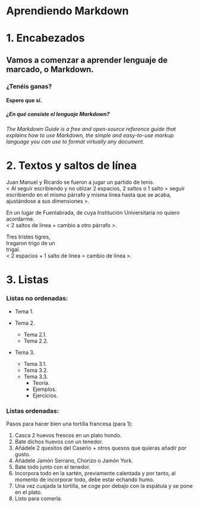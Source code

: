 # Aprendiendo Markdown

# 1. Encabezados

## Vamos a comenzar a aprender lenguaje de marcado, o Markdown.

### ¿Tenéis ganas? 

#### Espero que sí.

##### ¿En qué consiste el lenguaje Markdown?

###### The Markdown Guide is a free and open-source reference guide that explains how to use Markdown, the simple and easy-to-use markup language you can use to format virtually any document.

# 2. Textos y saltos de línea

Juan Manuel y Ricardo se fueron a jugar un partido de tenis.  
< Al seguir escribiendo y no utiizar 2 espacios, 2 saltos o 1 salto = seguir escribiendo en el mismo párrafo y misma línea hasta que se acaba, ajustándose a sus dimensiones >.

En un lugar de Fuenlabrada, de cuya Institución Universitaria no quiero acordarme.  
< 2 saltos de línea = cambio a otro párrafo >.

Tres tristes tigres,  
tragaron trigo de un  
trigal.  
< 2 espacios + 1 salto de línea = cambio de línea >.

# 3. Listas

### Listas no ordenadas:

* Tema 1.
* Tema 2.  
  * Tema 2.1.  
  * Tema 2.2.

* Tema 3.  
  * Tema 3.1.  
  * Tema 3.2.  
  * Tema 3.3.  
    * Teoría.  
    * Ejemplos.  
    * Ejercicios.

### Listas ordenadas:

Pasos para hacer bien una tortilla francesa (para 1):

1. Casca 2 huevos frescos en un plato hondo.
2. Bate dichos huevos con un tenedor.
3. Añádele 2 quesitos del Caserío + otros quesos que quieras añadir por gusto.
4. Añádele Jamón Serrano, Chorizo o Jamón York.
5. Bate todo junto con el tenedor.
6. Incorpora todo en la sartén, previamente calentada y por tanto, al momento de incorporar todo, debe estar echando humo.
7. Una vez cuajada la tortilla, se coge por debajo con la espátula y se pone en el plato.
8. Listo para comerla.